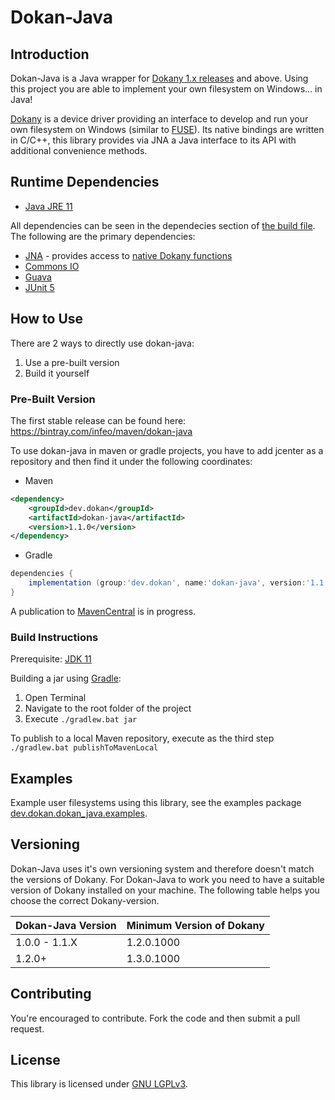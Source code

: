 Dokan-Java
======
## Introduction
Dokan-Java is a Java wrapper for [Dokany 1.x releases](https://github.com/dokan-dev/dokany/releases) and above. Using this project you are able to implement your own filesystem on Windows... in Java!

[Dokany](https://github.com/dokan-dev/dokany) is a device driver providing an interface to develop and run your own filesystem on Windows (similar to [FUSE](https://github.com/libfuse/libfuse)). Its native bindings are written in C/C++, this library provides via JNA a Java interface to its API with additional convenience methods.

## Runtime Dependencies
- [Java JRE 11](https://jdk.java.net/11/)

All dependencies can be seen in the dependecies section of [the build file](build.gradle). The following are the primary dependencies:

- [JNA](https://github.com/java-native-access/jna) - provides access to [native Dokany functions](https://dokan-dev.github.io/dokany-doc/html/struct_d_o_k_a_n___o_p_e_r_a_t_i_o_n_s.html)
- [Commons IO](https://commons.apache.org/proper/commons-io/)
- [Guava](https://github.com/google/guava)
- [JUnit 5](https://junit.org/junit5/)

## How to Use
There are 2 ways to directly use dokan-java:
1. Use a pre-built version
2. Build it yourself

### Pre-Built Version
The first stable release can be found here: https://bintray.com/infeo/maven/dokan-java

To use dokan-java in maven or gradle projects, you have to add jcenter as a repository and then find it under the following coordinates:
* Maven
```xml
<dependency>
    <groupId>dev.dokan</groupId>
    <artifactId>dokan-java</artifactId>
    <version>1.1.0</version>
</dependency>
```
* Gradle
```groovy
dependencies {
    implementation (group:'dev.dokan', name:'dokan-java', version:'1.1.0')
}
```

A publication to [MavenCentral](https://repo.maven.apache.org/maven2/) is in progress.
	
### Build Instructions
Prerequisite: [JDK 11](https://jdk.java.net/11/)

Building a jar using [Gradle](https://gradle.org/):
 1. Open Terminal
 2. Navigate to the root folder of the project 
 3. Execute `./gradlew.bat jar`

To publish to a local Maven repository, execute as the third step `./gradlew.bat publishToMavenLocal`

## Examples
Example user filesystems using this library, see the examples package [dev.dokan.dokan_java.examples](https://github.com/dokan-dev/dokan-java/tree/develop/src/main/java/dev/dokan/dokan_java/examples).

## Versioning
Dokan-Java uses it's own versioning system and therefore doesn't match the versions of Dokany.
For Dokan-Java to work you need to have a suitable version of Dokany installed on your machine. The following table helps you choose the correct Dokany-version.

| Dokan-Java Version | Minimum Version of Dokany |
|--------------------|---------------------------|
| 1.0.0 - 1.1.X      | 1.2.0.1000                |
| 1.2.0+             | 1.3.0.1000                |

## Contributing
You're encouraged to contribute. Fork the code and then submit a pull request.

## License
This library is licensed under [GNU LGPLv3](LICENSE).
